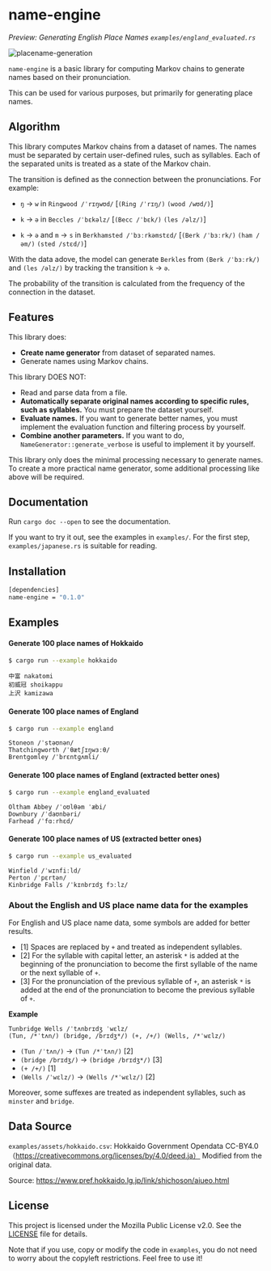 # name-engine

*Preview: Generating English Place Names `examples/england_evaluated.rs`*

![placename-generation](https://github.com/TadaTeruki/name-engine/assets/69315285/ce7b6b1c-a8ad-477a-9b10-92a27cb6df1c)

`name-engine` is a basic library for computing Markov chains to generate names based on their pronunciation.

This can be used for various purposes, but primarily for generating place names.

## Algorithm

This library computes Markov chains from a dataset of names. The names must be separated by certain user-defined rules, such as syllables. Each of the separated units is treated as a state of the Markov chain.

The transition is defined as the connection between the pronunciations. For example: 

- `ŋ` -> `w` in `Ringwood /ˈrɪŋwʊd/` [`(Ring /ˈrɪŋ/)` `(wood /wʊd/)`]

- `k` -> `ə` in `Beccles /ˈbɛkəlz/` [`(Becc /ˈbɛk/)` `(les /əlz/)`]

- `k` -> `ə` and `m` -> `s` in `Berkhamsted /ˈbɜːrkəmstɛd/` [`(Berk /ˈbɜːrk/)` `(ham /əm/)` `(sted /stɛd/)`]

With the data adove, the model can generate `Berkles` from `(Berk /ˈbɜːrk/)` and `(les /əlz/)` by tracking the transition `k` -> `ə`.

The probability of the transition is calculated from the frequency of the connection in the dataset.

## Features
This library does:
- **Create name generator** from dataset of separated names.
- Generate names using Markov chains.

This library DOES NOT:
- Read and parse data from a file.
- **Automatically separate original names according to specific rules, such as syllables.** You must prepare the dataset yourself.
- **Evaluate names.** If you want to generate better names, you must implement the evaluation function and filtering process by yourself.
- **Combine another parameters.** If you want to do, `NameGenerator::generate_verbose` is useful to implement it by yourself.

This library only does the minimal processing necessary to generate names. To create a more practical name generator, some additional processing like above will be required.

## Documentation

Run `cargo doc --open` to see the documentation.

If you want to try it out, see the examples in `examples/`. For the first step, `examples/japanese.rs` is suitable for reading.

## Installation

```sh
[dependencies]
name-engine = "0.1.0"
```

## Examples

#### Generate 100 place names of Hokkaido

```sh
$ cargo run --example hokkaido
```

```
中富 nakatomi
初威冠 shoikappu
上沢 kamizawa
```

#### Generate 100 place names of England

```sh
$ cargo run --example england
```

```
Stoneon /ˈstəʊnən/
Thatchingworth /ˈθætʃɪŋwɜːθ/
Brentgomley /ˈbrɛntɡʌmli/
```

#### Generate 100 place names of England (extracted better ones)

```sh
$ cargo run --example england_evaluated
```

```
Oltham Abbey /ˈoʊlθəm ˈæbi/
Downbury /ˈdaʊnbəri/
Farhead /ˈfɑːrhɛd/
```

#### Generate 100 place names of US (extracted better ones)

```sh
$ cargo run --example us_evaluated
```

```
Winfield /ˈwɪnfiːld/
Perton /ˈpɛrtən/
Kinbridge Falls /ˈkɪnbrɪdʒ fɔːlz/
```

### About the English and US place name data for the examples

For English and US place name data, some symbols are added for better results.
- [1] Spaces are replaced by `+` and treated as independent syllables.
- [2] For the syllable with capital letter, an asterisk `*` is added at the beginning of the pronunciation to become the first syllable of the name or the next syllable of `+`.
- [3] For the pronunciation of the previous syllable of `+`, an asterisk `*` is added at the end of the pronunciation to become the previous syllable of `+`.

**Example**
```
Tunbridge Wells /ˈtʌnbrɪdʒ ˈwɛlz/
(Tun, /*ˈtʌn/) (bridge, /brɪdʒ*/) (+, /+/) (Wells, /*ˈwɛlz/)
```
- `(Tun /ˈtʌn/)` -> `(Tun /*ˈtʌn/)` [2]
- `(bridge /brɪdʒ/)` -> `(bridge /brɪdʒ*/)` [3]
- `(+ /+/)` [1]
- `(Wells /ˈwɛlz/)` -> `(Wells /*ˈwɛlz/)` [2]

Moreover, some suffexes are treated as independent syllables, such as `minster` and `bridge`.

## Data Source

`examples/assets/hokkaido.csv`: Hokkaido Government Opendata CC-BY4.0（https://creativecommons.org/licenses/by/4.0/deed.ja）
Modified from the original data.

Source: https://www.pref.hokkaido.lg.jp/link/shichoson/aiueo.html

## License

This project is licensed under the Mozilla Public License v2.0. See the [LICENSE](LICENSE) file for details.

Note that if you use, copy or modify the code in `examples`, you do not need to worry about the copyleft restrictions. Feel free to use it!
